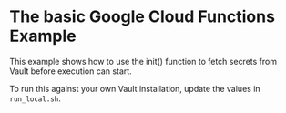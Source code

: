 # The basic Google Cloud Functions Example

This example shows how to use the init() function to fetch secrets from Vault before execution can start.

To run this against your own Vault installation, update the values in `run_local.sh`.
